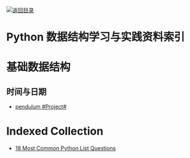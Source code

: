 [![返回目录](https://parg.co/UGo)](https://parg.co/b4z) 


# Python 数据结构学习与实践资料索引


# 基础数据结构


## 时间与日期

- [pendulum #Project# ](https://github.com/sdispater/pendulum)
 

# Indexed Collection

- [18 Most Common Python List Questions](https://www.datacamp.com/community/tutorials/18-most-common-python-list-questions-learn-python#gs.gZLIerk)
